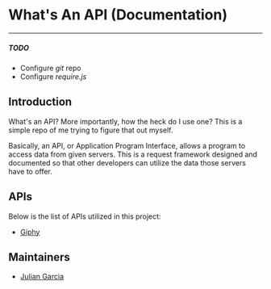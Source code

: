 # What's An API (Documentation)
___
##### TODO
* Configure _git_ repo
* Configure _require.js_


## Introduction
What's an API? More importantly, how the heck do I use one? This is a simple repo of me trying to figure that out myself.

Basically, an API, or Application Program Interface, allows a program to access data from given servers. This is a request framework designed and documented so that other developers can utilize the data those servers have to offer.

## APIs
Below is the list of APIs utilized in this project:
* [Giphy](https://github.com/Giphy/GiphyAPI)

## Maintainers
- [Julian Garcia](https://github.com/juliangarcia15)
